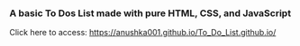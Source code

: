 ### A basic To Dos List made with pure HTML, CSS, and JavaScript
Click here to access: https://anushka001.github.io/To_Do_List.github.io/
